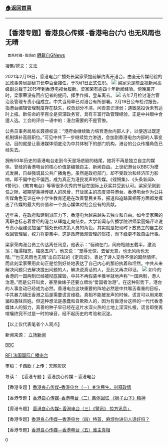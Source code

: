 ###  [:house:返回首頁](https://github.com/ourhimalayas/txt)
---

## 【香港专题】香港良心传媒 -香港电台(六) 也无风雨也无晴
` 喜馬拉雅-粵語組` [轉載自GNews](https://gnews.org/zh-hans/969337/)

搜集/撰文：文法



2021年2月19日，香港电台广播处长梁家荣提前解约离开港台，由全无传媒经验的民政事务局副秘书长李百全接任，于3月1日正式任职。
![]()![](https://gnews.org/wp-content/uploads/2021/03/3121.jpg)
梁家荣是前亚视新闻高级副总裁于2015年到香港电视台履新。梁家荣有逾四十年新闻经验。傍晚离开时，梁家荣没有回应记者的提问，挥手作揖，登车离去。
![]()![](https://gnews.org/wp-content/uploads/2021/03/3122.jpg)
去年7月检讨港台管治及管理专责小组成立。中共当局早已对港台有所部署。2月19日公布检讨报告，指港台编辑管理制度存在缺失，权责划分不清，问责意识薄弱；遇敏感投诉未有适时上报。新任命的李百全是资深政务官，具有丰富行政管理经验，正是中共眼中合适人选。工会的评价一语中的：港台需要的不是官僚。

公务员事务局局长聂德权说：“港府会继续致力培育港台内部人才，以便透过既定机制填补高层职位。”可见中共下一步继续势力渗透，会加剧香港电台内部的人事变动，目的就是让香港媒体彻底沦为中共体制下的部门机构，港台的公众传播角色已经失去。

拥有93年历史的香港电台走到今天是场悲剧的结尾，她将不再是独立自主的媒体。曾经的香港电台的核心价值是编辑自主、新闻自由。上世纪港台以BBC为模式发展，日益强调其公共广播角色。虽然是政府部门，却不受政治和经济压力影响，即不偏中也不偏西，成为真正为港民发声的传媒。《铿锵集》、《头条新闻》、《警讯》、《教育电台》等等很多优秀的节目在国际上获奖并受到认可。梁家荣刚到任之际，被期望秉持传媒人的风骨，开放民主的态度领导港台。香港电台作为公共传媒角色无论在中小学生教育还是在改善警民关系，报道和追踪真相等方面都发挥出了传媒的最大的价值和一个良心媒体对社会应有的贡献。

近年来，在政府和建制派压力下，香港电台越来越失去独立和自由。如今梁家荣的离职也标志着曾经的港台从辉煌走向结束。大学新闻与传播学院讲师梁丽娟评论说专责小组建议加强广播处长和决策人员的角色，其实就是把现时下放员工的自主权收回管理层，权力将更集中，这是政府微观管理的惯技，而下级更不敢自由行事。

梁家荣向港台员工传达离任讯息，他表示：“骊驹在门，同舟相随五载半，激流荡；相濡相忘，铭感五内”。他又说：“宠辱无惊，去留无意，也无风雨也无晴。”“也无风雨也无情”出自苏轼的《定风波》，表达了诗人宠辱不惊的超然情怀。而此刻梁家荣用此句正是恰到好处地表达了自己内心的那份执着和坦然。中共从来解决问题只去解决提出问题的人，解决说真话的人，至此又再次印证。
![]()![](https://gnews.org/wp-content/uploads/2021/03/3123.jpg)
如今的香港的一国两制已经被彻底摧毁，中共不再假装半推半就地声称“一国两制，港人治港。”而是公开叫卖，甚至做婊子还要立牌坊“爱国者治港”。在这种形势下，港台的人事变动已经成为必然。香港电台这块重要的阵地必然是中共喉舌看重的目标，中共暴力镇压香港之后是需要谎言维稳。真相不能被发声的时候，谎言可以用来欺骗和愚昧百姓。但这种想法是愚蠢和自欺欺人的，因为有做港台这样的一代代香港媒体人的努力，真善的种子早已经在这片水深火热的土地上深深扎根，谎言即使再喧嚷终究不过是一时的噪音，经不起历史的考验和沉淀。



【以上仅代表笔者个人观点】

新闻来源：
[立场新闻](https://www.thestandnews.com/politics/%E6%B8%85%E7%AE%97%E9%A6%99%E6%B8%AF%E9%9B%BB%E5%8F%B0-%E6%A2%81%E5%AE%B6%E6%A6%AE%E6%8F%90%E5%89%8D%E8%A7%A3%E7%B4%84-%E6%B0%91%E6%94%BF%E4%BA%8B%E5%8B%99%E5%B1%80%E5%89%AF%E7%A7%98%E6%9B%B8%E9%95%B7%E6%9D%8E%E7%99%BE%E5%85%A8%E6%8E%A5%E6%8E%8C%E6%B8%AF%E5%8F%B0/)

[BBC](https://www.bbc.com/zhongwen/simp/china/2015/08/150807_hongkong_broadcasting_director)

[RFI 法国国际广播电台](https://www.rfi.fr/cn/%E4%B8%AD%E5%9B%BD/20210219-%E6%95%B4%E6%B2%BB%E6%B8%AF%E5%8F%B0-%E6%8A%A5%E5%91%8A%E6%96%A5%E9%97%AE%E8%B4%A3%E6%84%8F%E8%AF%86%E8%96%84%E5%BC%B1-%E5%BB%BA%E8%AE%AE%E6%94%B6%E6%9D%83-%E5%B9%BF%E6%92%AD%E5%A4%84%E9%95%BF%E7%AA%81%E9%81%AD%E6%92%A4%E6%8D%A2?ref=tw)



审稿：卡西欧 / 上传：天网灰灰

导读：
【香港专题 】香港良心传媒 – 香港电台

【香港专题 】[香港良心传媒](https://gnews.org/zh-hans/955687/)[–](https://gnews.org/zh-hans/955687/)[香港电台（一）关注民生、剖释政情](https://gnews.org/zh-hans/955687/)

【香港专题 】[香港良心传媒](https://gnews.org/zh-hans/958173/)[–](https://gnews.org/zh-hans/958173/)[香港电台（二）集体回忆 《狮子山下》精神](https://gnews.org/zh-hans/958173/)

【香港专题】 [香港良心传媒](https://gnews.org/zh-hans/961003/)[– 香港电台（三）《警讯》 惊方讯息」](https://gnews.org/zh-hans/961003/)

【香港专题】[香港良心传媒—香港电台（四）特首，麻烦你讲句人话好吗？](https://gnews.org/zh-hans/964937/)

【香港专题】[香港良心传媒—香港电台（五）谁主真相](https://gnews.org/zh-hans/966590/)

0
